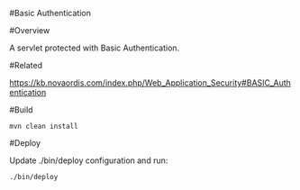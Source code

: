 #Basic Authentication

#Overview

A servlet protected with Basic Authentication.

#Related

https://kb.novaordis.com/index.php/Web_Application_Security#BASIC_Authentication

#Build

```
mvn clean install
```

#Deploy

Update ./bin/deploy configuration and run:

```
./bin/deploy
```


